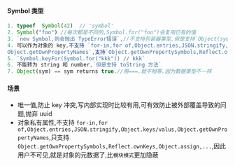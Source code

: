 #### Symbol 类型

```js
1. typeof  Symbol(42)  // 'symbol'
2. Symbol("foo") //每次都是不同的,Symbol.for("foo")会复用已有的值
3. `new Symbol,则会抛出 TypeError错误`,//不支持包装器类型,但是支持`Object(sym)`
4. 可以作为对象的 key,不支持 `for-in,for of,Object.entries,JSON.stringify,Object.keys/valus,
Object.getOwnPropertyNames`,支持`Object.getOwnPropertySymbols,Reflect.ownKeys,Object.assign,...`
5. `Symbol.keyFor(Symbol.for("kkk")) // kkk`
6. 不能转为 string 和 number,`但是支持 toString 方法`
7. Object(sym) == sym returns true.//用===.就不相等.因为数据类型不一样
```

#### 场景

- 唯一值,防止 key 冲突,写内部实现时比较有用,可有效防止被外部覆盖导致的问题,抛弃 uuid        
- 对象私有属性,不支持 `for-in,for of,Object.entries,JSON.stringify,Object.keys/valus,Object.getOwnPropertyNames`,只支持`Object.getOwnPropertySymbols,Reflect.ownKeys,Object.assign,...`,因此用户不可见,就是对象的元数据了,比`模块模式`更加隐蔽
